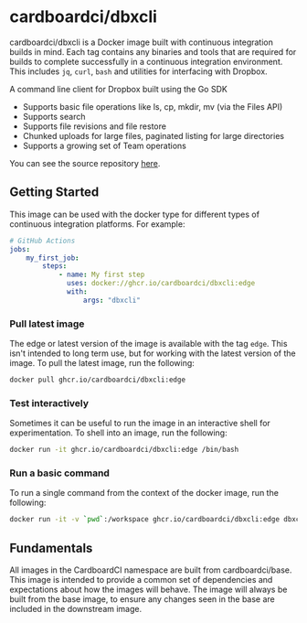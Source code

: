 # cardboardci/dbxcli

cardboardci/dbxcli is a Docker image built with continuous integration builds in mind. Each tag contains any binaries and tools that are required for builds to complete successfully in a continuous integration environment. This includes `jq`, `curl`, `bash` and utilities for interfacing with Dropbox.

A command line client for Dropbox built using the Go SDK

-   Supports basic file operations like ls, cp, mkdir, mv (via the Files API)
-   Supports search
-   Supports file revisions and file restore
-   Chunked uploads for large files, paginated listing for large directories
-   Supports a growing set of Team operations

You can see the source repository [here](https://github.com/dropbox/dbxcli).

## Getting Started

This image can be used with the docker type for different types of continuous integration platforms. For example:

```yml
# GitHub Actions
jobs:
    my_first_job:
        steps:
            - name: My first step
              uses: docker://ghcr.io/cardboardci/dbxcli:edge
              with:
                  args: "dbxcli"
```

### Pull latest image

The edge or latest version of the image is available with the tag `edge`. This isn't intended to long term use, but for working with the latest version of the image. To pull the latest image, run the following:

```bash
docker pull ghcr.io/cardboardci/dbxcli:edge
```

### Test interactively

Sometimes it can be useful to run the image in an interactive shell for experimentation. To shell into an image, run the following:

```bash
docker run -it ghcr.io/cardboardci/dbxcli:edge /bin/bash
```

### Run a basic command

To run a single command from the context of the docker image, run the following:

```bash
docker run -it -v `pwd`:/workspace ghcr.io/cardboardci/dbxcli:edge dbxcli
```

## Fundamentals

All images in the CardboardCI namespace are built from cardboardci/base. This image is intended to provide a common set of dependencies and expectations about how the images will behave. The image will always be built from the base image, to ensure any changes seen in the base are included in the downstream image.
